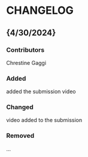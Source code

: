 # CHANGELOG

## {4/30/2024}
### Contributors
Chrestine Gaggi

### Added
added the submission video

### Changed
video added to the submission

### Removed
...
